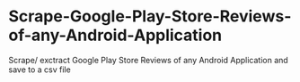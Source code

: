# Scrape-Google-Play-Store-Reviews-of-any-Android-Application
Scrape/ exctract Google Play Store Reviews of any Android Application and save to a csv file
